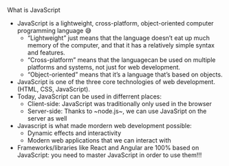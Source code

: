 What is JavaScript
- JavaScript is a lightweight, cross-platform, object-oriented computer programming language 😅
	- “Lightweight” just means that the language doesn’t eat up much memory of the computer, and that it has a relatively simple syntax and features. 
	-  “Cross-platform” means that the languagecan be used on multiple platforms and systems, not just for web development.
	- “Object-oriented” means that it’s a language that’s based on objects.
- JavaScript is one of the three core technologies of web development. (HTML, CSS, JavaScript).
- Today, JavaScript can be used in differrent places:
	- Client-side: JavaScript was traditionally only used in the browser
	- Server-side: Thanks to ~node.js~, we can use JavaSript on the server as well
- Javascript is what made mordern web development possible:
	- Dynamic effects and interactivity
	- Modern web applications that we can interact with
- Frameworks/libraries like React and Angular are 100% based on JavaScript: you need to master JavaScript in order to use them!!!

